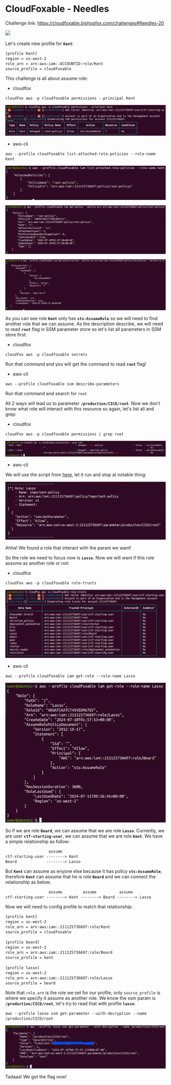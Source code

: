 # CloudFoxable - Needles

Challenge link: https://cloudfoxable.bishopfox.com/challenges#Needles-20

![](images/needles-description.png)

Let's create new profile for **`Kent`**:

```
[profile Kent]
region = us-west-2
role_arn = arn:aws:iam::ACCOUNTID:role/Kent
source_profile = cloudfoxable
```

This challenge is all about assume role:

- cloudfox

```
cloudfox aws -p cloudfoxable permissions --principal Kent
```

![](images/root-cloudfox-permissions.png)

- aws-cli

```
aws --profile cloudfoxable list-attached-role-policies --role-name Kent
```

![](images/root-aws-cli-list-attached-role-policies.png)

![](images/root-aws-cli-get-policy.png)

![](images/root-aws-cli-get-policy-version.png)


As you can see role **`Kent`** only has **`sts:AssumeRole`** so we will need to find another role that we can assume. As the description describe, we will need to read **`root`** flag in SSM parameter store so let's list all parameters in SSM store first:

- cloudfox

```
cloudfox aws -p cloudfoxable secrets
```

Run that command and you will get the command to read **`root`** flag!

- aws-cli

```
aws --profile cloudfoxable ssm describe-parameters
```

Run that command and search for `root`

All 2 ways will lead us to parameter **`/production/CICD/root`**. Now we don't know what role will interact with this resource so again, let's list all and grep:

- cloudfox

```
cloudfox aws -p cloudfoxable permissions | grep root
```

![](images/root-cloudfox-permissions-grep-root.png)

- aws-cli

We will use the script from [here](https://github.com/nhtri2003gmail/CTFWriteup/tree/master/online/cloudfoxable/backwards#using-aws-cli), let it run and stop at notable thing:

![](images/root-aws-cli-list-all-policies.png)

Ahha! We found a role that interact with the param we want!

So the role we need to focus now is **`Lasso`**. Now we will want if this role assume as another role or not:

- cloudfox

```
cloudfox aws -p cloudfoxable role-trusts
```

![](images/root-cloudfox-role-trusts.png)

- aws-cli

```
aws --profile cloudfoxable iam get-role --role-name Lasso
```

![](images/root-aws-cli-iam-get-role.png)

So if we are role **`Beard`**, we can assume that we are role **`Lasso`**. Currently, we are user **`ctf-starting-user`**, we can assume that we are role **`Kent`**. We have a simple relationship as follow:

```
                   assume
ctf-starting-user --------> Kent
Beard             --------> Lasso
```

But **`Kent`** can assume as enyone else because it has policy **`sts:AssumeRole`**, therefore **`Kent`** can assume that he is role **`Beard`** and we can connect the relationship as below:

```
                   assume         assume          assume
ctf-starting-user --------> Kent --------> Beard --------> Lasso
```

Now we will need to config profile to match that relationship:

```
[profile kent]
region = us-west-2
role_arn = arn:aws:iam::211125736697:role/Kent
source_profile = cloudfoxable

[profile beard]
region = us-west-2
role_arn = arn:aws:iam::211125736697:role/Beard
source_profile = kent

[profile lasso]
region = us-west-2
role_arn = arn:aws:iam::211125736697:role/Lasso
source_profile = beard
```

Note that `role_arn` is the role we set for our profile, only `source_profile` is where we specify it assume as another role. We know the ssm param is **`/production/CICD/root`**, let's try to read that with profile **`lasso`**:

```
aws --profile lasso ssm get-parameter --with-decryption --name /production/CICD/root
```

![](images/root-get-flag.png)

Tadaaa! We got the flag now!
